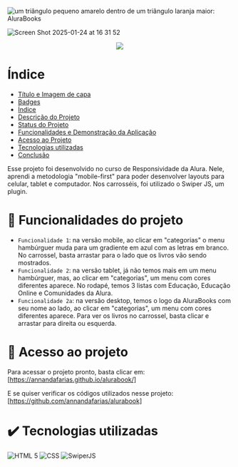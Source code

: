 ![um triângulo pequeno amarelo dentro de um triângulo laranja maior:](https://github.com/user-attachments/assets/2a0edbdf-0adc-49a2-9310-c63112e326b0) 
AluraBooks

![Screen Shot 2025-01-24 at 16 31 52](https://github.com/user-attachments/assets/767e508d-e361-4b2a-8ec0-9fcbdd9e748e)


<p align="center"> 
<img loading="lazy" src="https://img.shields.io/badge/AluraBooks%20-%20Concluido%20-%20%239FC088?style=flat-square&logoColor=%23F97B22&logoSize=20px&label=AluraBooks&labelColor=%23E38B29&color=%239FC088"/>
</p>


# Índice 

* [Título e Imagem de capa](#Título-e-Imagem-de-capa)
* [Badges](#badges)
* [Índice](#índice)
* [Descrição do Projeto](#descrição-do-projeto)
* [Status do Projeto](#status-do-Projeto)
* [Funcionalidades e Demonstração da Aplicação](#funcionalidades-e-demonstração-da-aplicação)
* [Acesso ao Projeto](#acesso-ao-projeto)
* [Tecnologias utilizadas](#tecnologias-utilizadas)
* [Conclusão](#conclusão)

Esse projeto foi desenvolvido no curso de Responsividade da Alura. 
Nele, aprendi a metodologia "mobile-first" para poder desenvolver layouts para celular, tablet e computador. Nos carrosséis, foi utilizado o Swiper JS, um plugin. 

# :hammer: Funcionalidades do projeto

- `Funcionalidade 1`: na versão mobile, ao clicar em "categorias" o menu hambúrguer muda para um gradiente em azul com as letras em branco. No carrossel, basta arrastar para o lado que os livros vão sendo mostrados. 
- `Funcionalidade 2`: na versão tablet, já não temos mais em um menu hambúrguer, mas, ao clicar em "categorias", um menu com cores diferentes aparece. No rodapé, temos 3 listas com Educação, Educação Online e Comunidades da Alura. 
- `Funcionalidade 2a`: na versão desktop, temos o logo da AluraBooks com seu nome ao lado, ao clicar em "categorias", um menu com cores diferentes aparece. Para ver os livros no carrossel, basta clicar e arrastar para direita ou esquerda. 

# 📁 Acesso ao projeto

Para acessar o projeto pronto, basta clicar em: [https://annandafarias.github.io/alurabook/]

E se quiser verificar os códigos utilizados nesse projeto: [https://github.com/annandafarias/alurabook]


# ✔️ Tecnologias utilizadas

![HTML 5](https://img.shields.io/badge/HTML5%20-%20%23E38B29?style=flat-square&labelColor=%23E38B29)
![CSS](https://img.shields.io/badge/CSS%20-%20%23CC9C75?style=flat-square&labelColor=%23CC9C75)
![SwiperJS](https://img.shields.io/badge/SwiperJS%20-%20%23A25B5B?style=flat-square&labelColor=%23A25B5B)



